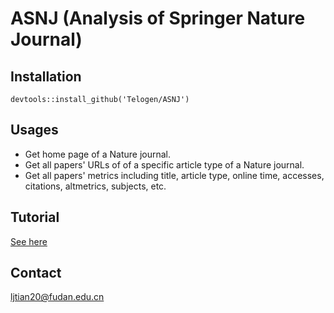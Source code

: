 # ASNJ (Analysis of Springer Nature Journal)

## Installation
```
devtools::install_github('Telogen/ASNJ')
```

## Usages
- Get home page of a Nature journal.
- Get all papers' URLs of of a specific article type of a Nature journal.
- Get all papers' metrics including title, article type, online time, accesses, citations, altmetrics, subjects, etc.


## Tutorial
[See here](https://github.com/Telogen/ASNJ/)


## Contact
ljtian20@fudan.edu.cn



